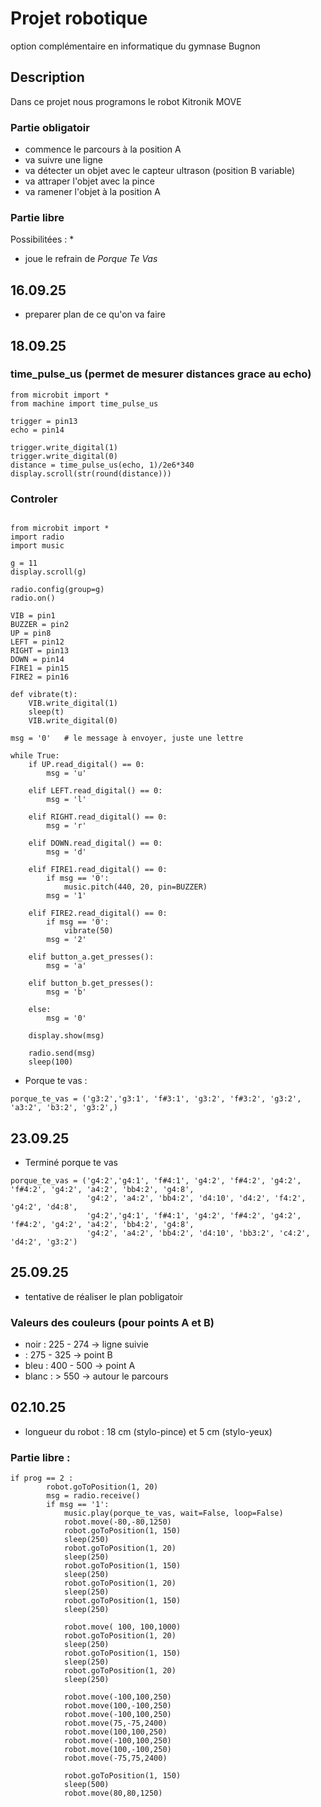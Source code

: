 # Projet robotique
option complémentaire en informatique du gymnase Bugnon 

## Description

Dans ce projet nous programons le robot Kitronik MOVE

### Partie obligatoir

* commence le parcours à la position A
* va suivre une ligne
* va détecter un objet avec le capteur ultrason (position B variable)
* va attraper l'objet avec la pince
* va ramener l'objet à la position A

### Partie libre 

Possibilitées :
* 
* joue le refrain de *Porque Te Vas*

## 16.09.25

* preparer plan de ce qu'on va faire

## 18.09.25 

### time_pulse_us (permet de mesurer distances grace au echo)

```
from microbit import *
from machine import time_pulse_us

trigger = pin13
echo = pin14

trigger.write_digital(1)
trigger.write_digital(0)
distance = time_pulse_us(echo, 1)/2e6*340
display.scroll(str(round(distance)))
```

### Controler
```

from microbit import *
import radio
import music

g = 11
display.scroll(g)

radio.config(group=g)
radio.on()

VIB = pin1
BUZZER = pin2
UP = pin8
LEFT = pin12
RIGHT = pin13
DOWN = pin14
FIRE1 = pin15
FIRE2 = pin16

def vibrate(t):
    VIB.write_digital(1)
    sleep(t)
    VIB.write_digital(0)

msg = '0'   # le message à envoyer, juste une lettre

while True:
    if UP.read_digital() == 0:
        msg = 'u'
    
    elif LEFT.read_digital() == 0:
        msg = 'l'
             
    elif RIGHT.read_digital() == 0:
        msg = 'r'
        
    elif DOWN.read_digital() == 0:
        msg = 'd'

    elif FIRE1.read_digital() == 0:
        if msg == '0':
            music.pitch(440, 20, pin=BUZZER)
        msg = '1'
        
    elif FIRE2.read_digital() == 0:
        if msg == '0':
            vibrate(50)
        msg = '2'

    elif button_a.get_presses():
        msg = 'a'
        
    elif button_b.get_presses():
        msg = 'b'
        
    else:
        msg = '0'

    display.show(msg)

    radio.send(msg)
    sleep(100)
```
* Porque te vas :
```
porque_te_vas = ('g3:2','g3:1', 'f#3:1', 'g3:2', 'f#3:2', 'g3:2', 'a3:2', 'b3:2', 'g3:2',)
```

## 23.09.25

* Terminé porque te vas

```
porque_te_vas = ('g4:2','g4:1', 'f#4:1', 'g4:2', 'f#4:2', 'g4:2', 'f#4:2', 'g4:2', 'a4:2', 'bb4:2', 'g4:8', 
                 'g4:2', 'a4:2', 'bb4:2', 'd4:10', 'd4:2', 'f4:2', 'g4:2', 'd4:8',
                 'g4:2','g4:1', 'f#4:1', 'g4:2', 'f#4:2', 'g4:2', 'f#4:2', 'g4:2', 'a4:2', 'bb4:2', 'g4:8', 
                 'g4:2', 'a4:2', 'bb4:2', 'd4:10', 'bb3:2', 'c4:2', 'd4:2', 'g3:2')

```
## 25.09.25
* tentative de réaliser le plan pobligatoir

### Valeurs des couleurs (pour points A et B)

* noir : 225 - 274 -> ligne suivie 
*  : 275 - 325 -> point B
* bleu : 400 - 500 -> point A
* blanc : > 550 -> autour le parcours

## 02.10.25
* longueur du robot : 18 cm (stylo-pince) et 5 cm (stylo-yeux)
### Partie libre :
```
if prog == 2 : 
        robot.goToPosition(1, 20)
        msg = radio.receive()
        if msg == '1':
            music.play(porque_te_vas, wait=False, loop=False)
            robot.move(-80,-80,1250)
            robot.goToPosition(1, 150)
            sleep(250)
            robot.goToPosition(1, 20)
            sleep(250)
            robot.goToPosition(1, 150)
            sleep(250)
            robot.goToPosition(1, 20)
            sleep(250)
            robot.goToPosition(1, 150)
            sleep(250)
        
            robot.move( 100, 100,1000)
            robot.goToPosition(1, 20)
            sleep(250)
            robot.goToPosition(1, 150)
            sleep(250)
            robot.goToPosition(1, 20)
            sleep(250)
           
            robot.move(-100,100,250)
            robot.move(100,-100,250)
            robot.move(-100,100,250)
            robot.move(75,-75,2400)
            robot.move(100,100,250)
            robot.move(-100,100,250)
            robot.move(100,-100,250)
            robot.move(-75,75,2400)

            robot.goToPosition(1, 150)
            sleep(500)
            robot.move(80,80,1250)
```
